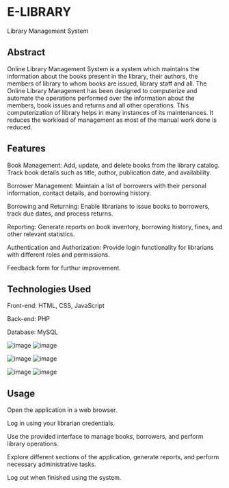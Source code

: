 # E-LIBRARY
Library Management System

## Abstract
Online Library Management System is a system which maintains the information about the books present in the library, their authors, the members of library to whom books are issued, library staff and all.  The Online Library Management has been designed to computerize and automate the operations performed over the information about the members, book issues and returns and all other operations. This computerization of library helps in many instances of its maintenances. It reduces the workload of management as most of the manual work done is reduced.

## Features
Book Management: Add, update, and delete books from the library catalog. Track book details such as title, author, publication date, and availability.

Borrower Management: Maintain a list of borrowers with their personal information, contact details, and borrowing history.

Borrowing and Returning: Enable librarians to issue books to borrowers, track due dates, and process returns.

Reporting: Generate reports on book inventory, borrowing history, fines, and other relevant statistics.

Authentication and Authorization: Provide login functionality for librarians with different roles and permissions.

Feedback form for furthur improvement.


## Technologies Used
Front-end: HTML, CSS, JavaScript

Back-end: PHP

Database: MySQL

![image](https://github.com/Srijita2002/E-LIBRARY/assets/111299389/18c0328c-b8f7-488a-854f-b325aa5a8514)   ![image](https://github.com/Srijita2002/E-LIBRARY/assets/111299389/89022490-077c-4beb-bd77-efcd93cbdba0)

![image](https://github.com/Srijita2002/E-LIBRARY/assets/111299389/f14b8519-66b5-4a79-88c4-f85149c557ce)    ![image](https://github.com/Srijita2002/E-LIBRARY/assets/111299389/8a08e15d-19d0-4fcd-80b7-c6020ded2fa5)

![image](https://github.com/Srijita2002/E-LIBRARY/assets/111299389/80231336-6b95-4a86-b9df-10144e20a7e4)   ![image](https://github.com/Srijita2002/E-LIBRARY/assets/111299389/b1ca86cf-b052-4726-b319-52a5f5ed418c)


## Usage
Open the application in a web browser.

Log in using your librarian credentials.

Use the provided interface to manage books, borrowers, and perform library operations.

Explore different sections of the application, generate reports, and perform necessary administrative tasks.

Log out when finished using the system.
